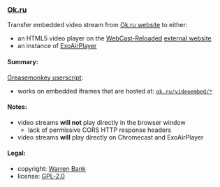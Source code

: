 ### [Ok.ru](https://github.com/warren-bank/crx-Ok-ru)

Transfer embedded video stream from [Ok.ru website](https://ok.ru/) to either:
* an HTML5 video player on the [WebCast-Reloaded](https://github.com/warren-bank/crx-webcast-reloaded) [external website](https://warren-bank.github.io/crx-webcast-reloaded/external_website/index.html)
* an instance of [ExoAirPlayer](https://github.com/warren-bank/Android-ExoPlayer-AirPlay-Receiver/releases)

#### Summary:

[Greasemonkey userscript](https://github.com/warren-bank/crx-Ok-ru/raw/greasemonkey-userscript/greasemonkey-userscript/Ok-ru.user.js):
* works on embedded iframes that are hosted at: [`ok.ru/videoembed/*`](https://ok.ru/)

#### Notes:

* video streams __will not__ play directly in the browser window
  - lack of permissive CORS HTTP response headers
* video streams __will__ play directly on Chromecast and ExoAirPlayer

#### Legal:

* copyright: [Warren Bank](https://github.com/warren-bank)
* license: [GPL-2.0](https://www.gnu.org/licenses/old-licenses/gpl-2.0.txt)
